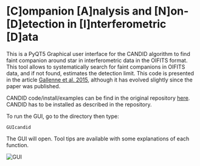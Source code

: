 # [C]ompanion [A]nalysis and [N]on-[D]etection in [I]nterferometric [D]ata

This is a PyQT5 Graphical user interface for the CANDID algorithm to find faint companion around star in interferometric data in the OIFITS format. This tool allows to systematically search for faint companions in OIFITS data, and if not found, estimates the detection limit. This code is presented in the article [Gallenne et al. 2015](https://ui.adsabs.harvard.edu/abs/2015A%26A...579A..68G/abstract), although it has evolved slightly since the paper was published.

CANDID code/install/examples can be find in the original repository [here](https://github.com/amerand/CANDID). CANDID has to be installed as described in the repository.

To run the GUI, go to the directory then type:

```
GUIcandid 
```

The GUI will open. Tool tips are available with some explanations of each function.

![GUI](figure1.png)
